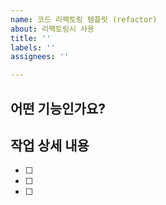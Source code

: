```yaml
---
name: 코드 리팩토링 탬플릿 (refactor)
about: 리팩토링시 사용
title: ''
labels: ''
assignees: ''

---
```


## 어떤 기능인가요?
> 

## 작업 상세 내용
-[ ] 
-[ ] 
-[ ]
